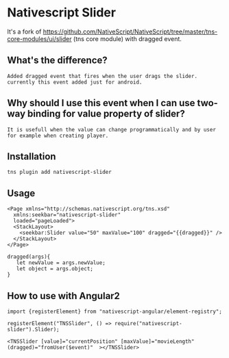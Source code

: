 # Nativescript Slider
  It's a fork of https://github.com/NativeScript/NativeScript/tree/master/tns-core-modules/ui/slider (tns core module) with dragged event.

## What's the difference?
    Added dragged event that fires when the user drags the slider.
    currently this event added just for android.
    
## Why should I use this event when I can use two-way binding for value property of slider?
    It is usefull when the value can change programmatically and by user for example when creating player.

## Installation
    
    tns plugin add nativescript-slider

## Usage
    
    <Page xmlns="http://schemas.nativescript.org/tns.xsd"
      xmlns:seekbar="nativescript-slider"
      loaded="pageLoaded">
      <StackLayout>
        <seekbar:Slider value="50" maxValue="100" dragged="{{dragged}}" />
      </StackLayout>
    </Page>

    dragged(args){
       let newValue = args.newValue;
       let object = args.object;
    }
    
## How to use with Angular2

    import {registerElement} from "nativescript-angular/element-registry";
    
    registerElement("TNSSlider", () => require("nativescript-slider").Slider);
    
    <TNSSlider [value]="currentPosition" [maxValue]="movieLength" (dragged)="fromUser($event)"  ></TNSSlider>

   


  
